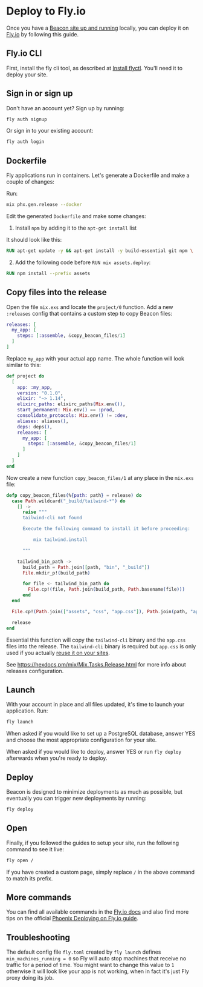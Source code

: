 # Deploy to Fly.io

Once you have a [Beacon site up and running](../introduction/your-first-site.md) locally, you can deploy it on [Fly.io](https://fly.io) by following this guide.

## Fly.io CLI

First, install the fly cli tool, as described at [Install flyctl](https://fly.io/docs/hands-on/install-flyctl). You'll need it to deploy your site.

## Sign in or sign up

Don't have an account yet? Sign up by running:

```sh
fly auth signup
```

Or sign in to your existing account:

```sh
fly auth login
```

## Dockerfile

Fly applications run in containers. Let's generate a Dockerfile and make a couple of changes:

Run:

```sh
mix phx.gen.release --docker
```

Edit the generated `Dockerfile` and make some changes:

1. Install `npm` by adding it to the `apt-get install` list

It should look like this:

```dockerfile
RUN apt-get update -y && apt-get install -y build-essential git npm \
```

2. Add the following code before `RUN mix assets.deploy`:

```dockerfile
RUN npm install --prefix assets
```

## Copy files into the release

Open the file `mix.exs` and locate the `project/0` function. Add a new `:releases` config that contains a custom step to copy Beacon files:

```elixir
releases: [
  my_app: [
    steps: [:assemble, &copy_beacon_files/1]
  ]
]
```

Replace `my_app` with your actual app name. The whole function will look similar to this:

```elixir
def project do
  [
    app: :my_app,
    version: "0.1.0",
    elixir: "~> 1.14",
    elixirc_paths: elixirc_paths(Mix.env()),
    start_permanent: Mix.env() == :prod,
    consolidate_protocols: Mix.env() != :dev,
    aliases: aliases(),
    deps: deps(),
    releases: [
      my_app: [
        steps: [:assemble, &copy_beacon_files/1]
      ]
    ]
  ]
end
```

Now create a new function `copy_beacon_files/1` at any place in the `mix.exs` file:

```elixir
defp copy_beacon_files(%{path: path} = release) do
  case Path.wildcard("_build/tailwind-*") do
    [] ->
      raise """
      tailwind-cli not found

      Execute the following command to install it before proceeding:

          mix tailwind.install

      """

    tailwind_bin_path ->
      build_path = Path.join([path, "bin", "_build"])
      File.mkdir_p!(build_path)

      for file <- tailwind_bin_path do
        File.cp!(file, Path.join(build_path, Path.basename(file)))
      end
  end

  File.cp!(Path.join(["assets", "css", "app.css"]), Path.join(path, "app.css"))

  release
end
````

Essential this function will copy the `tailwind-cli` binary and the `app.css` files into the release.
The `tailwind-cli` binary is required but `app.css` is only used if you actually [reuse it on your sites](reuse-app-css.md).

See  https://hexdocs.pm/mix/Mix.Tasks.Release.html for more info about releases configuration.

## Launch

With your account in place and all files updated, it's time to launch your application. Run:

```sh
fly launch
```

When asked if you would like to set up a PostgreSQL database, answer YES and choose the most appropriate configuration for your site.

When asked if you would like to deploy, answer YES or run `fly deploy` afterwards when you're ready to deploy.

## Deploy

Beacon is designed to minimize deployments as much as possible, but eventually you can trigger new deployments by running:

```sh
fly deploy
```

## Open

Finally, if you followed the guides to setup your site, run the following command to see it live:

```sh
fly open /
```

If you have created a custom page, simply replace `/` in the above command to match its prefix.

## More commands

You can find all available commands in the [Fly.io docs](https://fly.io/docs/flyctl) and also find more tips on the official [Phoenix Deploying on Fly.io guide](https://fly.io/docs/elixir/getting-started/).

## Troubleshooting

The default config file `fly.toml` created by `fly launch` defines `min_machines_running = 0` so Fly will auto stop machines
that receive no traffic for a period of time. You might want to change this value to `1` otherwise it will look like your app
is not working, when in fact it's just Fly proxy doing its job.
